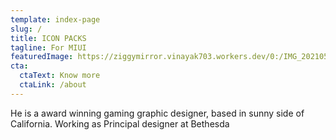 ```yaml
---
template: index-page
slug: /
title: ICON PACKS
tagline: For MIUI
featuredImage: https://ziggymirror.vinayak703.workers.dev/0:/IMG_20210518_114751_957.jpg
cta:
  ctaText: Know more
  ctaLink: /about
---
```


He is a award winning gaming graphic designer, based in sunny side of California. Working as Principal designer at Bethesda
